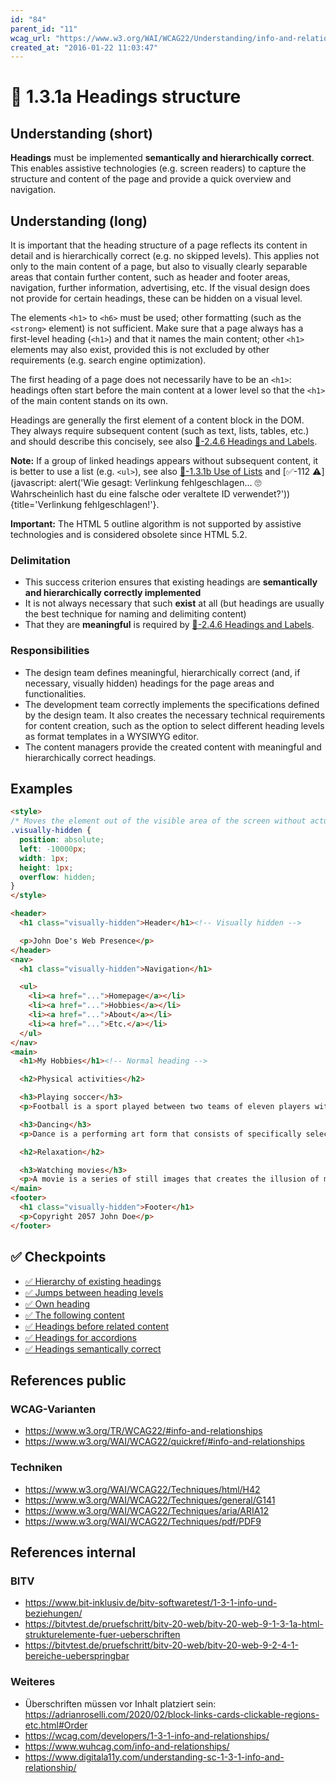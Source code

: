 ```yaml
---
id: "84"
parent_id: "11"
wcag_url: "https://www.w3.org/WAI/WCAG22/Understanding/info-and-relationships.html"
created_at: "2016-01-22 11:03:47"
---
```


# 📜 1.3.1a Headings structure

## Understanding (short)

**Headings** must be implemented **semantically and hierarchically correct**. This enables assistive technologies (e.g. screen readers) to capture the structure and content of the page and provide a quick overview and navigation.

## Understanding (long)

It is important that the heading structure of a page reflects its content in detail and is hierarchically correct (e.g. no skipped levels). This applies not only to the main content of a page, but also to visually clearly separable areas that contain further content, such as header and footer areas, navigation, further information, advertising, etc. If the visual design does not provide for certain headings, these can be hidden on a visual level.

The elements `<h1>` to `<h6>` must be used; other formatting (such as the `<strong>` element) is not sufficient. Make sure that a page always has a first-level heading (`<h1>`) and that it names the main content; other `<h1>` elements may also exist, provided this is not excluded by other requirements (e.g. search engine optimization).

The first heading of a page does not necessarily have to be an `<h1>`: headings often start before the main content at a lower level so that the `<h1>` of the main content stands on its own.

Headings are generally the first element of a content block in the DOM. They always require subsequent content (such as text, lists, tables, etc.) and should describe this concisely, see also [📜-2.4.6 Headings and Labels](/en/wcag/2.4.6-headings-and-labels).

**Note:** If a group of linked headings appears without subsequent content, it is better to use a list (e.g. `<ul>`), see also [📜-1.3.1b Use of Lists](/en/wcag/1.3.1b-use-of-lists) and [✅-112 ⚠️](javascript: alert('Wie gesagt: Verlinkung fehlgeschlagen... 🙄 Wahrscheinlich hast du eine falsche oder veraltete ID verwendet?')){title='Verlinkung fehlgeschlagen!'}.

**Important:** The HTML 5 outline algorithm is not supported by assistive technologies and is considered obsolete since HTML 5.2.

### Delimitation

- This success criterion ensures that existing headings are **semantically and hierarchically correctly implemented**
- It is not always necessary that such **exist** at all (but headings are usually the best technique for naming and delimiting content)
- That they are **meaningful** is required by [📜-2.4.6 Headings and Labels](/en/wcag/2.4.6-headings-and-labels).

### Responsibilities

- The design team defines meaningful, hierarchically correct (and, if necessary, visually hidden) headings for the page areas and functionalities.
- The development team correctly implements the specifications defined by the design team. It also creates the necessary technical requirements for content creation, such as the option to select different heading levels as format templates in a WYSIWYG editor.
- The content managers provide the created content with meaningful and hierarchically correct headings.

## Examples

```html
<style>
/* Moves the element out of the visible area of the screen without actually removing it */
.visually-hidden {
  position: absolute;
  left: -10000px;
  width: 1px;
  height: 1px;
  overflow: hidden;
}
</style>

<header>
  <h1 class="visually-hidden">Header</h1><!-- Visually hidden -->

  <p>John Doe's Web Presence</p>
</header>
<nav>
  <h1 class="visually-hidden">Navigation</h1>

  <ul>
    <li><a href="...">Homepage</a></li>
    <li><a href="...">Hobbies</a></li>
    <li><a href="...">About</a></li>
    <li><a href="...">Etc.</a></li>
  </ul>
</nav>
<main>
  <h1>My Hobbies</h1><!-- Normal heading -->

  <h2>Physical activities</h2>

  <h3>Playing soccer</h3>
  <p>Football is a sport played between two teams of eleven players with a spherical ball.</p>

  <h3>Dancing</h3>
  <p>Dance is a performing art form that consists of specifically selected sequences of human movement.</p>

  <h2>Relaxation</h2>

  <h3>Watching movies</h3>
  <p>A movie is a series of still images that creates the illusion of moving images due to the phi phenomenon.</p>
</main>
<footer>
  <h1 class="visually-hidden">Footer</h1>
  <p>Copyright 2057 John Doe</p>
</footer>
```

## ✅ Checkpoints

- [✅ Hierarchy of existing headings](hierarchy-of-existing-headings)
- [✅ Jumps between heading levels](jumps-between-heading-levels)
- [✅ Own heading](own-heading)
- [✅ The following content](the-following-content)
- [✅ Headings before related content](headings-before-related-content)
- [✅ Headings for accordions](headings-for-accordions)
- [✅ Headings semantically correct](headings-semantically-correct)

## References public

### WCAG-Varianten
- <https://www.w3.org/TR/WCAG22/#info-and-relationships>
- <https://www.w3.org/WAI/WCAG22/quickref/#info-and-relationships>

### Techniken
- <https://www.w3.org/WAI/WCAG22/Techniques/html/H42>
- <https://www.w3.org/WAI/WCAG22/Techniques/general/G141>
- <https://www.w3.org/WAI/WCAG22/Techniques/aria/ARIA12>
- <https://www.w3.org/WAI/WCAG22/Techniques/pdf/PDF9>

## References internal

### BITV
- <https://www.bit-inklusiv.de/bitv-softwaretest/1-3-1-info-und-beziehungen/>
- <https://bitvtest.de/pruefschritt/bitv-20-web/bitv-20-web-9-1-3-1a-html-strukturelemente-fuer-ueberschriften>
- <https://bitvtest.de/pruefschritt/bitv-20-web/bitv-20-web-9-2-4-1-bereiche-ueberspringbar>

### Weiteres

- Überschriften müssen vor Inhalt platziert sein: <https://adrianroselli.com/2020/02/block-links-cards-clickable-regions-etc.html#Order>
- <https://wcag.com/developers/1-3-1-info-and-relationships/>
- <https://www.wuhcag.com/info-and-relationships/>
- <https://www.digitala11y.com/understanding-sc-1-3-1-info-and-relationship/>
